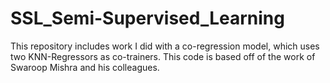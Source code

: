 # SSL_Semi-Supervised_Learning
This repository includes work I did with a co-regression model, which uses two KNN-Regressors as co-trainers.
This code is based off of the work of Swaroop Mishra and his colleagues.
